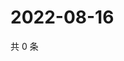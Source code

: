 # 2022-08-16

共 0 条

<!-- BEGIN WEIBO -->
<!-- 最后更新时间 Tue Aug 16 2022 05:14:09 GMT+0800 (China Standard Time) -->

<!-- END WEIBO -->
